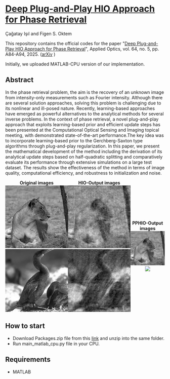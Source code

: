 # [Deep Plug-and-Play HIO Approach for Phase Retrieval](https://arxiv.org/abs/2411.18967)
Çağatay Işıl and Figen S. Oktem

This repository contains the official codes for the paper "[Deep Plug-and-Play HIO Approach for Phase Retrieval](https://opg.optica.org/view_article.cfm?pdfKey=5a170bac-ba65-4546-91073f8c45b177f4_567729)", Applied Optics, vol. 64, no. 5, pp. A84-A94, 2025. ([arXiv](https://arxiv.org/abs/2411.18967) )

Initially, we uploaded MATLAB-CPU version of our implementation.

## Abstract
In the phase retrieval problem, the aim is the recovery of an unknown image from intensity-only measurements such as Fourier intensity. Although there are several solution approaches, solving this problem is challenging due to its nonlinear and ill-posed nature. Recently, learning-based approaches have emerged as powerful alternatives to the analytical methods for several inverse problems. In the context of phase retrieval, a novel plug-and-play approach that exploits learning-based prior and efficient update steps has been presented at the Computational Optical Sensing and Imaging topical meeting, with demonstrated state-of-the-art performance.The key idea was to incorporate learning-based prior to the Gerchberg-Saxton type algorithms through plug-and-play regularization. In this paper, we present the mathematical development of the method including the derivation of its analytical update steps based on half-quadratic splitting and comparatively evaluate its performance through extensive simulations on a large test dataset. The results show the effectiveness of the method in terms of image quality, computational efficiency, and robustness to initialization and noise.

<div style="display: flex; justify-content: space-between; align-items: center;">
  <div style="text-align: center;">
    <strong>Original images</strong><br>
    <img src="output_images/1_original.png" width="200"/>
    <img src="output_images/5_original.png" width="200"/>
    <!-- Add more input images as needed -->
  </div>
  <div style="text-align: center;">
    <strong>HIO-Output images</strong><br>
    <img src="output_images/1_HIO_out.png" width="200"/>
    <img src="output_images/5_HIO_out.png" width="200"/>

  </div>
  <div style="text-align: center;">
    <strong>PPHIO-Output images</strong><br>
    <img src="output_images/1_PPHIO_out.png" width="200"/>
    <img src="output_images/5_HPPIO_out.png" width="200"/>

  </div>
</div>

## How to start
* Download Packages.zip file from this [link](https://drive.google.com/drive/folders/1f9eNcxyflmZJ7G47pdd6KyEzRdBxuTiU?usp=drive_link) and unzip into the same folder.
* Run main_matlab_cpu.py file in your CPU.

## Requirements
* MATLAB
